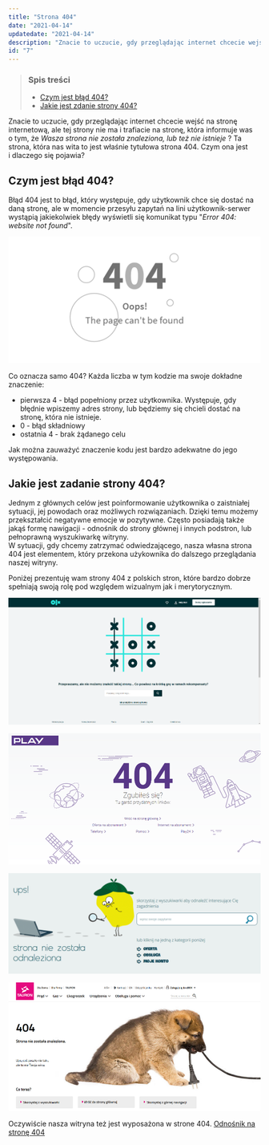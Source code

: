 ```yaml
---
title: "Strona 404"
date: "2021-04-14"
updatedate: "2021-04-14"
description: "Znacie to uczucie, gdy przeglądając internet chcecie wejść na stronę internetową, ale tej strony nie ma i&nbsp;trafiacie na stronę, która informuje was o&nbsp;tym, że *Wasza strona nie została znaleziona, lub też nie istnieje* ? Ta strona, która nas wita to jest właśnie tytułowa strona 404. Czym ona jest i&nbsp;dlaczego się pojawia? Ten artykuł to odpowiedź na to pytanie"
id: "7"
---
```


<article class='article'>

<blockquote class="article__tableofcontent"> 
    <h3>
    	Spis treści
    </h3>
    <ul>
        <li>
            <a href="#post1">
                Czym jest błąd 404?
            </a>
        </li>
        <li>
            <a href="#post2">
                Jakie jest zdanie strony 404?
            </a>
        </li>
    </ul>
</blockquote>

<div class="article__content">

Znacie to uczucie, gdy przeglądając internet chcecie wejść na stronę internetową, ale tej strony nie ma i&nbsp;trafiacie na stronę, która informuje was o&nbsp;tym, że *Wasza strona nie została znaleziona, lub też nie istnieje* ? Ta strona, która nas wita to jest właśnie tytułowa strona 404. Czym ona jest i&nbsp;dlaczego się pojawia?

<h2 id="post1">Czym jest błąd 404?</h2>

Błąd 404 jest to błąd, który występuje, gdy użytkownik chce się dostać na daną stronę, ale w&nbsp;momencie przesyłu zapytań na lini użytkownik-serwer wystąpią jakiekolwiek błędy wyświetli się komunikat typu "_Error 404: website not found_".  

![błąd 404](errormessage.png)

Co oznacza samo 404? Każda liczba w tym kodzie ma swoje dokładne znaczenie:
* pierwsza 4 - błąd popełniony przez użytkownika. Występuje, gdy błędnie wpiszemy adres strony, lub będziemy się chcieli dostać na stronę, która nie istnieje.
* 0 - błąd składniowy
* ostatnia 4 - brak żądanego celu

Jak można zauważyć znaczenie kodu jest bardzo adekwatne do jego występowania.

<h2 id="post2">Jakie jest zadanie strony 404?</h2>

Jednym z głównych celów jest poinformowanie użytkownika o&nbsp;zaistniałej sytuacji, jej powodach oraz możliwych rozwiązaniach. Dzięki temu możemy przekształcić negatywne emocje w&nbsp;pozytywne. Często posiadają także jakąś formę nawigacji - odnośnik do strony głównej i&nbsp;innych podstron, lub pełnoprawną wyszukiwarkę witryny.   
W sytuacji, gdy chcemy zatrzymać odwiedzającego, nasza własna strona 404 jest elementem, który przekona użykownika do dalszego przeglądania naszej witryny.

Poniżej prezentuję wam strony 404 z&nbsp;polskich stron, które bardzo dobrze spełniają swoją rolę pod względem wizualnym jak i&nbsp;merytorycznym.

[![olx](olx.png)](https://www.olx.pl/404)

[![play](play.png)](https://www.play.pl/404)

[![njumobile](njumobile.png)](https://www.njumobile.pl/404)

[![tauron](tauron.png)](https://www.tauron.pl/404)


Oczywiście nasza witryna też jest wyposażona w&nbsp;strone 404. 
[Odnośnik na stronę 404](https://foxnacity.github.io/GatsbyProjekt/404)


</div>

</article>